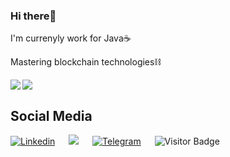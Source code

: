 ### Hi there👋  

<div align="justify">I'm currenyly work for Java☕</div><p> Mastering blockchain technologies⛓</p> 
  
<div r style="display: inline-block; justify-content: space-evenly;">
<img align="right" src="https://github-readme-stats.vercel.app/api/top-langs/?username=l-aleksashka-l&langs_count=6&hide=javascript,css&theme=dark">
<img style="right;" src="https://github-readme-stats.vercel.app/api?username=l-aleksashka-l&count_private=true&show_icons=true&theme=dark&hide_title=true">
</div>
<br />

                                                                                                             
                                                                                                             
## Social Media
[![Linkedin](https://img.shields.io/badge/LinkedIn-0077B5?style=for-the-badge&logo=linkedin&logoColor=white)](https://www.linkedin.com/in/александр-лукашевич-8472a81a7/) &emsp;
[![](https://img.shields.io/badge/Gmail-D14836?style=for-the-badge&logo=gmail&logoColor=white)](mailto:2hala2real2madrid2@gmail.com) &emsp;
[![Telegram](https://img.shields.io/badge/Telegram-2CA5E0?style=for-the-badge&logo=telegram&logoColor=white)](https://t.me/l_aleksashka_l) &emsp;
![Visitor Badge](https://visitor-badge.laobi.icu/badge?page_id=l-aleksashka-l)

